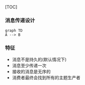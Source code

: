 [TOC]

### 消息传递设计
```
graph TD
A --> B
```

### 特征
- 消息不是持久的(默认情况下)
- 消息至少传递一次
- 接收的消息是无序的
- 消费者最终会找到所有的主题生产者
